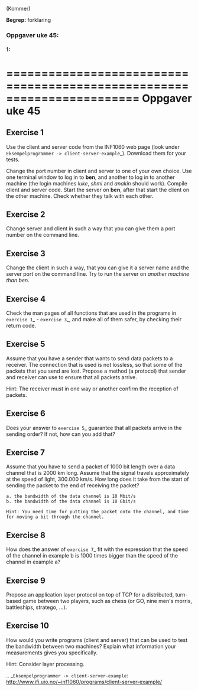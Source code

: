 

(Kommer)

**Begrep:** forklaring



### Oppgaver uke 45:




#### 1:


=======================================================================
Oppgaver uke 45
=======================================================================


Exercise 1
-----------------------------------------------------------------------
Use the client and server code from the INF1060 web page (look under 
`Eksempelprogrammer -> client-server-example`_). Download them for your tests.

Change the port number in client and server to one of your own choice.
Use one terminal window to log in to **ben**, and another to log in to
another machine (the login machines *luke*, *shmi* and *anakin* should work).
Compile client and server code. Start the server on **ben**, after that start
the client on the other machine. Check whether they talk with each other.


Exercise 2
-----------------------------------------------------------------------
Change server and client in such a way that you can give them a port
number on the command line.


Exercise 3
-----------------------------------------------------------------------
Change the client in such a way, that you can give it a server name
and the server port on the command line. Try to run the server on
*another machine than ben*.


Exercise 4
-----------------------------------------------------------------------
Check the man pages of all functions that are used in the programs in
`exercise 1`_ - `exercise 3`_, and make all of them safer, by checking
their return code.


Exercise 5
-----------------------------------------------------------------------
Assume that you have a sender that wants to send data packets to a
receiver. The connection that is used is not lossless, so that some
of the packets that you send are lost. Propose a method (a protocol)
that sender and receiver can use to ensure that all packets arrive.

Hint: The receiver must in one way or another confirm the reception of
packets.


Exercise 6
-----------------------------------------------------------------------
Does your answer to `exercise 5`_ guarantee that all packets arrive in
the sending order? If not, how can you add that?


Exercise 7
-----------------------------------------------------------------------
Assume that you have to send a packet of 1000 bit length over a data
channel that is 2000 km long. Assume that the signal travels approximately
at the speed of light, 300.000 km/s. How long does it take from the start
of sending the packet to the end of receiving the packet?
  
	a. the bandwidth of the data channel is 10 Mbit/s
	b. the bandwidth of the data channel is 10 Gbit/s

	Hint: You need time for putting the packet onto the channel, and time
	for moving a bit through the channel.


Exercise 8
-----------------------------------------------------------------------
How does the answer of `exercise 7`_ fit with the expression that the speed
of the channel in example b is 1000 times bigger than the speed of the channel
in example a?


Exercise 9
-----------------------------------------------------------------------
Propose an application layer protocol on top of TCP for a distributed,
turn-based game between two players, such as chess (or GO, nine men's
morris, battleships, stratego, ...).


Exercise 10
-----------------------------------------------------------------------
How would you write programs (client and server) that can be used to 
test the bandwidth between two machines? Explain what information your 
measurements gives you specifically.

Hint: Consider layer processing.



.. _`Eksempelprogrammer -> client-server-example`: http://www.ifi.uio.no/~inf1060/programs/client-server-example/
